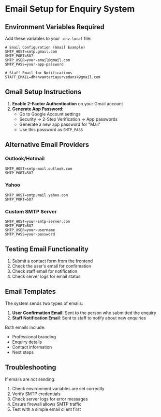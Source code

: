 # Email Setup for Enquiry System

## Environment Variables Required

Add these variables to your `.env.local` file:

```env
# Email Configuration (Gmail Example)
SMTP_HOST=smtp.gmail.com
SMTP_PORT=587
SMTP_USER=your-email@gmail.com
SMTP_PASS=your-app-password

# Staff Email for Notifications
STAFF_EMAIL=dhanvantariayurvedansk@gmail.com
```

## Gmail Setup Instructions

1. **Enable 2-Factor Authentication** on your Gmail account
2. **Generate App Password**:
   - Go to Google Account settings
   - Security → 2-Step Verification → App passwords
   - Generate a new app password for "Mail"
   - Use this password as `SMTP_PASS`

## Alternative Email Providers

### Outlook/Hotmail
```env
SMTP_HOST=smtp-mail.outlook.com
SMTP_PORT=587
```

### Yahoo
```env
SMTP_HOST=smtp.mail.yahoo.com
SMTP_PORT=587
```

### Custom SMTP Server
```env
SMTP_HOST=your-smtp-server.com
SMTP_PORT=587
SMTP_USER=your-username
SMTP_PASS=your-password
```

## Testing Email Functionality

1. Submit a contact form from the frontend
2. Check the user's email for confirmation
3. Check staff email for notification
4. Check server logs for email status

## Email Templates

The system sends two types of emails:

1. **User Confirmation Email**: Sent to the person who submitted the enquiry
2. **Staff Notification Email**: Sent to staff to notify about new enquiries

Both emails include:
- Professional branding
- Enquiry details
- Contact information
- Next steps

## Troubleshooting

If emails are not sending:

1. Check environment variables are set correctly
2. Verify SMTP credentials
3. Check server logs for error messages
4. Ensure firewall allows SMTP traffic
5. Test with a simple email client first
